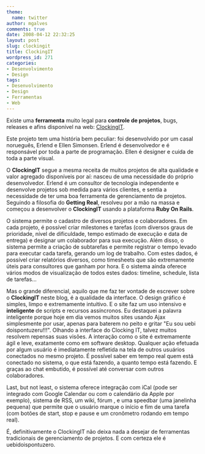 ```yaml
---
theme:
  name: twitter
author: mgalves
comments: true
date: 2008-04-12 22:32:25
layout: post
slug: clockingit
title: ClockingIT
wordpress_id: 271
categories:
- Desenvolvimento
- Design
tags:
- Desenvolvimento
- Design
- Ferramentas
- Web
---
```


Existe uma **ferramenta** muito legal para **controle de projetos**, bugs, releases e afins disponível na web: [ClockingIT](http://www.clockingit.com).

Este projeto tem uma história bem peculiar: foi desenvolvido por um casal norueguês, Erlend e Ellen Simonsen. Erlend é desenvolvedor e é responsável por toda a parte de programação. Ellen é designer e cuida de toda a parte visual.

O **ClockingIT** segue a mesma receita de muitos projetos de alta qualidade e valor agregado disponíveis por aí: nasceu de uma necessidade do próprio desenvolvedor. Erlend é um consultor de tecnologia independente e desenvolve projetos sob medida para vários clientes, e sentia a necessidade de ter uma boa ferramenta de gerenciamento de projetos. Seguindo a filosofia do **Getting Real**, resolveu por a mão na massa e começou a desenvolver o **ClockingIT** usando a plataforma **Ruby On Rails**.

O sistema permite o cadastro de diversos projetos e colaboradores. Em cada projeto, é possível criar milestones e tarefas (com diversos graus de prioridade, nível de dificuldade, tempo estimado de execução e data de entrega) e designar um colaborador para sua execução. Além disso, o sistema permite a criação de subtarefas e permite registrar o tempo levado para executar cada tarefa, gerando um log de trabalho. Com estes dados, é possível criar relatórios diversos, como timesheets que são extremamente úteis para consultores que ganham por hora.  E o sistema ainda oferece vários modos de visualização de todos estes dados: timeline, schedule, lista de tarefas...

Mas o grande diferencial, aquilo que me faz ter vontade de escrever sobre o **ClockingIT** neste blog, é a qualidade da interface. O design gráfico é simples, limpo e extremamente intuitivo. E o site faz um uso intensivo e **inteligente** de scripts e recursos assíncronos. Eu destaquei a palavra inteligente porque hoje em dia vemos muitos sites usando Ajax simplesmente por usar, apenas para baterem no peito e gritar "Eu sou uebi doispontuzeru!!!". Olhando a interface do Clocking IT, talvez muitos resolvem repensas suas visões. A interação como o site é extremamente ágil e leve, exatamente como em software desktop. Qualquer ação efetuada por algum usuário é imediatamente refletida na tela de outros usuários conectados no mesmo projeto. É possível saber em tempo real quem está conectado no sistema, o que está fazendo, a quanto tempo está fazendo. E graças ao chat embutido, é possível até conversar com outros colaboradores.

Last, but not least, o sistema oferece integração com iCal (pode ser integrado com Google Calendar ou com o calendário da Apple por exemplo), sistema de RSS, um wiki,  fórum , e uma  speedbar (uma janelinha pequena) que permite que  o usuário  marque o início e fim de uma tarefa  (com botões de  start, stop e pause e um cronômetro rodando em tempo  real).

É, definitivamente o ClockingIT não deixa nada a desejar de ferramentas tradicionais de gerenciamento de projetos. E com certeza ele é uebidoispontuzero.
